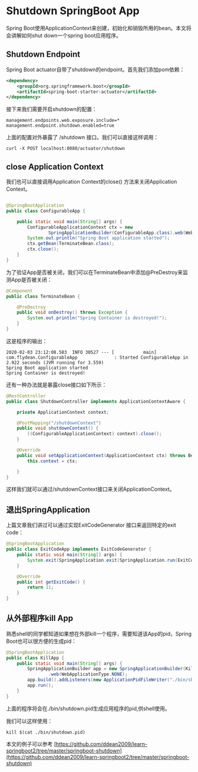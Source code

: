 # Shutdown SpringBoot App

Spring Boot使用ApplicationContext来创建，初始化和销毁所用的bean。本文将会讲解如何shut down一个spring boot应用程序。

## Shutdown Endpoint

Spring Boot actuator自带了shutdown的endpoint。首先我们添加pom依赖：

~~~xml
<dependency>
    <groupId>org.springframework.boot</groupId>
    <artifactId>spring-boot-starter-actuator</artifactId>
</dependency>
~~~

接下来我们需要开启shutdown的配置：

~~~shell
management.endpoints.web.exposure.include=*
management.endpoint.shutdown.enabled=true
~~~

上面的配置对外暴露了 /shutdown 接口。我们可以直接这样调用：

~~~shell
curl -X POST localhost:8080/actuator/shutdown
~~~

## close Application Context

我们也可以直接调用Application Context的close() 方法来关闭Application Context。 

~~~java

@SpringBootApplication
public class ConfigurableApp {

    public static void main(String[] args) {
        ConfigurableApplicationContext ctx = new
                SpringApplicationBuilder(ConfigurableApp.class).web(WebApplicationType.NONE).run();
        System.out.println("Spring Boot application started");
        ctx.getBean(TerminateBean.class);
        ctx.close();
    }
}
~~~

为了验证App是否被关闭，我们可以在TerminateBean中添加@PreDestroy来监测App是否被关闭：

~~~java
@Component
public class TerminateBean {

    @PreDestroy
    public void onDestroy() throws Exception {
        System.out.println("Spring Container is destroyed!");
    }
}
~~~

这是程序的输出：

~~~shell
2020-02-03 23:12:08.583  INFO 30527 --- [           main] com.flydean.ConfigurableApp              : Started ConfigurableApp in 2.922 seconds (JVM running for 3.559)
Spring Boot application started
Spring Container is destroyed!
~~~

还有一种办法就是暴露close接口如下所示：

~~~java
@RestController
public class ShutdownController implements ApplicationContextAware {

    private ApplicationContext context;

    @PostMapping("/shutdownContext")
    public void shutdownContext() {
        ((ConfigurableApplicationContext) context).close();
    }

    @Override
    public void setApplicationContext(ApplicationContext ctx) throws BeansException {
        this.context = ctx;

    }
}
~~~

这样我们就可以通过/shutdownContext接口来关闭ApplicationContext。

## 退出SpringApplication

上篇文章我们讲过可以通过实现ExitCodeGenerator 接口来返回特定的exit code：

~~~java
@SpringBootApplication
public class ExitCodeApp implements ExitCodeGenerator {
    public static void main(String[] args) {
        System.exit(SpringApplication.exit(SpringApplication.run(ExitCodeApp.class, args)));
    }

    @Override
    public int getExitCode() {
        return 11;
    }
}
~~~

## 从外部程序kill App

熟悉shell的同学都知道如果想在外部kill一个程序，需要知道该App的pid，Spring Boot也可以很方便的生成pid：

~~~java
@SpringBootApplication
public class KillApp {
    public static void main(String[] args) {
        SpringApplicationBuilder app = new SpringApplicationBuilder(KillApp.class)
                .web(WebApplicationType.NONE);
        app.build().addListeners(new ApplicationPidFileWriter("./bin/shutdown.pid"));
        app.run();
    }
}
~~~

上面的程序将会在./bin/shutdown.pid生成应用程序的pid,供shell使用。

我们可以这样使用：

~~~shell
kill $(cat ./bin/shutdown.pid)
~~~

本文的例子可以参考 [https://github.com/ddean2009/learn-springboot2/tree/master/springboot-shutdown](https://github.com/ddean2009/learn-springboot2/tree/master/springboot-shutdown)




